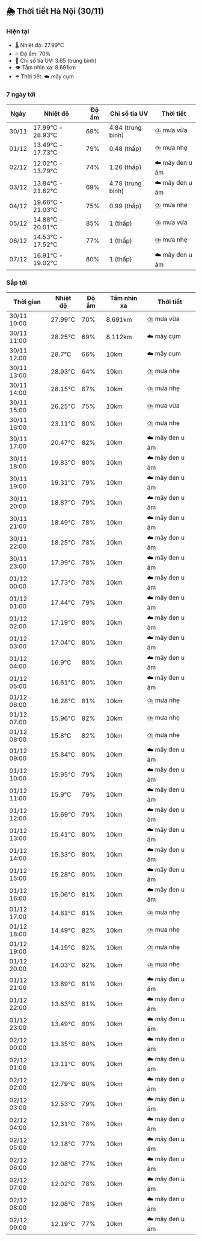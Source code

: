 ## 🌦️ Thời tiết Hà Nội (30/11)

### Hiện tại

- 🌡️ Nhiệt độ: 27.99℃
- 💦 Độ ẩm: 70%
- 🌟 Chỉ số tia UV: 3.65 (trung bình)
- 👁️ Tầm nhìn xa: 8.691km
- ☂️ Thời tiết: ☁️ mây cụm

### 7 ngày tới

| Ngày | Nhiệt độ | Độ ẩm | Chỉ số tia UV | Thời tiết |
| --- | --- | --- | --- | --- |
| 30/11 | 17.99℃ - 28.93℃ | 69% | 4.84 (trung bình) | ⛈️ mưa vừa |
| 01/12 | 13.49℃ - 17.73℃ | 79% | 0.48 (thấp) | ⛈️ mưa nhẹ |
| 02/12 | 12.02℃ - 13.79℃ | 74% | 1.26 (thấp) | ☁️ mây đen u ám |
| 03/12 | 13.84℃ - 21.62℃ | 69% | 4.78 (trung bình) | ☁️ mây đen u ám |
| 04/12 | 19.66℃ - 21.03℃ | 75% | 0.99 (thấp) | ⛈️ mưa nhẹ |
| 05/12 | 14.88℃ - 20.01℃ | 85% | 1 (thấp) | ⛈️ mưa vừa |
| 06/12 | 14.53℃ - 17.52℃ | 77% | 1 (thấp) | ⛈️ mưa nhẹ |
| 07/12 | 16.91℃ - 19.02℃ | 80% | 1 (thấp) | ☁️ mây đen u ám |

### Sắp tới

| Thời gian | Nhiệt độ | Độ ẩm | Tầm nhìn xa | Thời tiết |
| --- | --- | --- | --- | --- |
| 30/11 10:00 | 27.99℃ | 70% | 8.691km | ⛈️ mưa vừa |
| 30/11 11:00 | 28.25℃ | 69% | 8.112km | ☁️ mây cụm |
| 30/11 12:00 | 28.7℃ | 66% | 10km | ☁️ mây cụm |
| 30/11 13:00 | 28.93℃ | 64% | 10km | ⛈️ mưa nhẹ |
| 30/11 14:00 | 28.15℃ | 67% | 10km | ⛈️ mưa nhẹ |
| 30/11 15:00 | 26.25℃ | 75% | 10km | ⛈️ mưa vừa |
| 30/11 16:00 | 23.11℃ | 80% | 10km | ⛈️ mưa nhẹ |
| 30/11 17:00 | 20.47℃ | 82% | 10km | ☁️ mây đen u ám |
| 30/11 18:00 | 19.83℃ | 80% | 10km | ☁️ mây đen u ám |
| 30/11 19:00 | 19.31℃ | 79% | 10km | ☁️ mây đen u ám |
| 30/11 20:00 | 18.87℃ | 79% | 10km | ☁️ mây đen u ám |
| 30/11 21:00 | 18.49℃ | 78% | 10km | ☁️ mây đen u ám |
| 30/11 22:00 | 18.25℃ | 78% | 10km | ☁️ mây đen u ám |
| 30/11 23:00 | 17.99℃ | 78% | 10km | ☁️ mây đen u ám |
| 01/12 00:00 | 17.73℃ | 78% | 10km | ☁️ mây đen u ám |
| 01/12 01:00 | 17.44℃ | 79% | 10km | ☁️ mây đen u ám |
| 01/12 02:00 | 17.19℃ | 80% | 10km | ☁️ mây đen u ám |
| 01/12 03:00 | 17.04℃ | 80% | 10km | ☁️ mây đen u ám |
| 01/12 04:00 | 16.9℃ | 80% | 10km | ☁️ mây đen u ám |
| 01/12 05:00 | 16.61℃ | 80% | 10km | ☁️ mây đen u ám |
| 01/12 06:00 | 16.28℃ | 81% | 10km | ⛈️ mưa nhẹ |
| 01/12 07:00 | 15.96℃ | 82% | 10km | ⛈️ mưa nhẹ |
| 01/12 08:00 | 15.8℃ | 82% | 10km | ⛈️ mưa nhẹ |
| 01/12 09:00 | 15.84℃ | 80% | 10km | ☁️ mây đen u ám |
| 01/12 10:00 | 15.95℃ | 79% | 10km | ☁️ mây đen u ám |
| 01/12 11:00 | 15.9℃ | 79% | 10km | ☁️ mây đen u ám |
| 01/12 12:00 | 15.69℃ | 79% | 10km | ☁️ mây đen u ám |
| 01/12 13:00 | 15.41℃ | 80% | 10km | ☁️ mây đen u ám |
| 01/12 14:00 | 15.33℃ | 80% | 10km | ☁️ mây đen u ám |
| 01/12 15:00 | 15.28℃ | 80% | 10km | ☁️ mây đen u ám |
| 01/12 16:00 | 15.06℃ | 81% | 10km | ☁️ mây đen u ám |
| 01/12 17:00 | 14.81℃ | 81% | 10km | ⛈️ mưa nhẹ |
| 01/12 18:00 | 14.49℃ | 82% | 10km | ⛈️ mưa nhẹ |
| 01/12 19:00 | 14.19℃ | 82% | 10km | ⛈️ mưa nhẹ |
| 01/12 20:00 | 14.03℃ | 82% | 10km | ⛈️ mưa nhẹ |
| 01/12 21:00 | 13.89℃ | 81% | 10km | ☁️ mây đen u ám |
| 01/12 22:00 | 13.63℃ | 81% | 10km | ☁️ mây đen u ám |
| 01/12 23:00 | 13.49℃ | 80% | 10km | ☁️ mây đen u ám |
| 02/12 00:00 | 13.35℃ | 80% | 10km | ☁️ mây đen u ám |
| 02/12 01:00 | 13.11℃ | 80% | 10km | ☁️ mây đen u ám |
| 02/12 02:00 | 12.79℃ | 80% | 10km | ☁️ mây đen u ám |
| 02/12 03:00 | 12.53℃ | 79% | 10km | ☁️ mây đen u ám |
| 02/12 04:00 | 12.31℃ | 78% | 10km | ☁️ mây đen u ám |
| 02/12 05:00 | 12.18℃ | 77% | 10km | ☁️ mây đen u ám |
| 02/12 06:00 | 12.08℃ | 77% | 10km | ☁️ mây đen u ám |
| 02/12 07:00 | 12.02℃ | 78% | 10km | ☁️ mây đen u ám |
| 02/12 08:00 | 12.08℃ | 78% | 10km | ☁️ mây đen u ám |
| 02/12 09:00 | 12.19℃ | 77% | 10km | ☁️ mây đen u ám |
